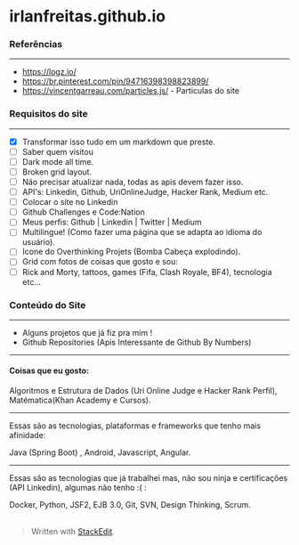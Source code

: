 

# irlanfreitas.github.io

### Referências
___

* https://logz.io/
* https://br.pinterest.com/pin/94716398398823899/
* https://vincentgarreau.com/particles.js/ - Particulas do site


### Requisitos do site 
___

- [x] Transformar isso tudo em um markdown que preste.
- [ ] Saber quem visitou
- [ ] Dark mode all time.
- [ ] Broken grid layout.
- [ ] Não precisar atualizar nada, todas as apis devem fazer isso.
- [ ] API's: Linkedin, Github, UriOnlineJudge, Hacker Rank, Medium etc.
- [ ] Colocar o site no Linkedin
- [ ] Github Challenges e Code:Nation
- [ ] Meus perfis: Github | Linkedin | Twitter | Medium
- [ ] Multilingue! (Como fazer uma página que se adapta ao idioma do usuário).
- [ ] Icone do Overthinking Projets (Bomba Cabeça explodindo).
- [ ] Grid com fotos de coisas que gosto e sou:
- [ ] Rick and Morty, tattoos, games (Fifa, Clash Royale, BF4), tecnologia etc...

### Conteúdo do Site
----------

* Alguns projetos que já fiz pra mim !
* Github Repositories (Apis Interessante de Github By Numbers)

----------

#### Coisas que eu gosto:

Algoritmos e Estrutura de Dados (Uri Online Judge e Hacker Rank Perfil), Matématica(Khan Academy e Cursos).

----------

Essas são as tecnologias, plataformas e frameworks que tenho mais afinidade:

Java (Spring Boot) , Android, Javascript, Angular.

----------

Essas são as tecnologias que já trabalhei mas, não sou ninja e certificações (API Linkedin), algumas não tenho :( :

Docker, Python, JSF2, EJB 3.0, Git, SVN, Design Thinking, Scrum.
<br>
<br>
> Written with [StackEdit](https://stackedit.io/).



